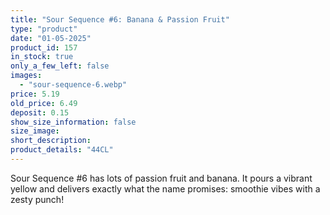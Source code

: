 ```yaml
---
title: "Sour Sequence #6: Banana & Passion Fruit"
type: "product"
date: "01-05-2025"
product_id: 157
in_stock: true
only_a_few_left: false
images:
  - "sour-sequence-6.webp"
price: 5.19
old_price: 6.49
deposit: 0.15
show_size_information: false
size_image:
short_description:
product_details: "44CL"
---
```


Sour Sequence #6 has lots of passion fruit and banana. It pours a vibrant yellow and delivers exactly what the name promises: smoothie vibes with a zesty punch!
